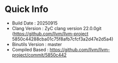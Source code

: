 # Quick Info
* Build Date : 20250915
* Clang Version : ZyC clang version 22.0.0git (https://github.com/llvm/llvm-project 5850c44288cba01c75f8afb7cfcf3a2d47e2d5a4)
* Binutils Version : master
* Compiled Based : https://github.com/llvm/llvm-project/commit/5850c442

